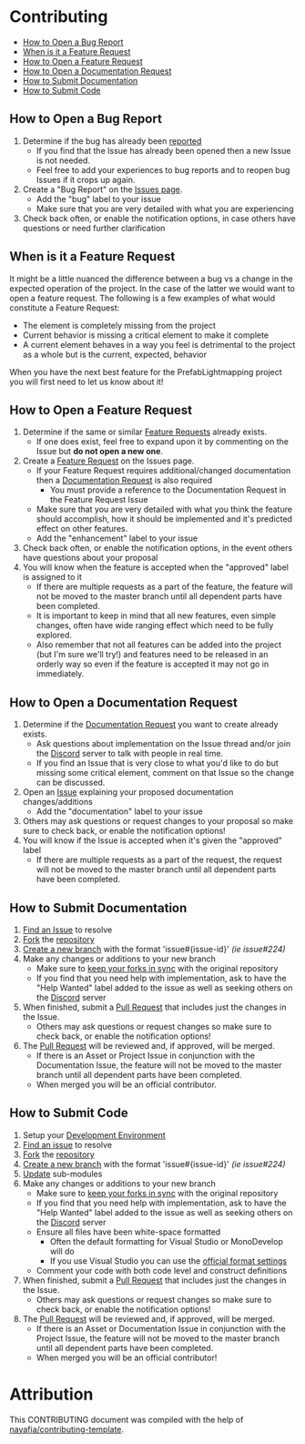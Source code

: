 # Contributing
* [How to Open a Bug Report](#how-to-open-a-bug-report)
* [When is it a Feature Request](#When-is-it-a-feature-request)
* [How to Open a Feature Request](#how-to-open-a-feature-request)
* [How to Open a Documentation Request](#how-to-open-a-documentation-request)
* [How to Submit Documentation](#how-to-submit-documentation)
* [How to Submit Code](#how-to-submit-code)

## How to Open a Bug Report
1. Determine if the bug has already been [reported](https://github.com/Enterlucent/PrefabLightmapping/issues?q=label%3Abug+is%3Aopen+is%3Aall)
    * If you find that the Issue has already been opened then a new Issue is not needed.
    * Feel free to add your experiences to bug reports and to reopen bug Issues if it crops up again.
2. Create a "Bug Report" on the [Issues page](https://github.com/Enterlucent/PrefabLightmapping/issues/new?template=Bug_report.md).
    * Add the "bug" label to your issue
    * Make sure that you are very detailed with what you are experiencing
3. Check back often, or enable the notification options, in case others have questions or need further clarification

## When is it a Feature Request
It might be a little nuanced the difference between a bug vs a change in the expected operation of the project.  In the case of the latter we would want to open a feature request.  The following is a few examples of what would constitute a Feature Request:
* The element is completely missing from the project
* Current behavior is missing a critical element to make it complete
* A current element behaves in a way you feel is detrimental to the project as a whole but is the current, expected, behavior

When you have the next best feature for the PrefabLightmapping project you will first need to let us know about it!

## How to Open a Feature Request
1. Determine if the same or similar [Feature Requests](https://github.com/Enterlucent/PrefabLightmapping/issues?q=label%3Aenhancement+is%3Aopen+-label%3Adocumentation) already exists.
    * If one does exist, feel free to expand upon it by commenting on the Issue but **do not open a new one**.
2. Create a [Feature Request](https://github.com/Enterlucent/PrefabLightmapping/issues/new?template=Feature_request.md) on the Issues page.
    * If your Feature Request requires additional/changed documentation then a [Documentation Request](#how-to-open-a-documentation-request) is also required
        * You must provide a reference to the Documentation Request in the Feature Request Issue
    * Make sure that you are very detailed with what you think the feature should accomplish, how it should be implemented and it's predicted effect on other features.
    * Add the "enhancement" label to your issue
3. Check back often, or enable the notification options, in the event others have questions about your proposal
4. You will know when the feature is accepted when the "approved" label is assigned to it
    * If there are multiple requests as a part of the feature, the feature will not be moved to the master branch until all dependent parts have been completed.
    * It is important to keep in mind that all new features, even simple changes, often have wide ranging effect which need to be fully explored.
    * Also remember that not all features can be added into the project (but I'm sure we'll try!) and features need to be released in an orderly way so even if the feature is accepted it may not go in immediately.

## How to Open a Documentation Request
1. Determine if the [Documentation Request](https://github.com/Enterlucent/PrefabLightmapping/issues?q=label%3Aenhancement,documentation+is%3Aopen) you want to create already exists.
    * Ask questions about implementation on the Issue thread and/or join the [Discord](https://discord.com/invite/mWDHDqkzeR) server to talk with people in real time.
    * If you find an Issue that is very close to what you'd like to do but missing some critical element, comment on that Issue so the change can be discussed.
2. Open an [Issue](https://github.com/Enterlucent/PrefabLightmapping/issues/new?template=Feature_request.md) explaining your proposed documentation changes/additions
    * Add the "documentation" label to your issue
3. Others may ask questions or request changes to your proposal so make sure to check back, or enable the notification options!
4. You will know if the Issue is accepted when it's given the "approved" label
    * If there are multiple requests as a part of the request, the request will not be moved to the master branch until all dependent parts have been completed.

## How to Submit Documentation
1. [Find an Issue](#how-to-find-documentation-tasks) to resolve
2. [Fork](https://help.github.com/articles/fork-a-repo/) the [repository](https://github.com/Enterlucent/PrefabLightmapping/)
3. [Create a new branch](https://help.github.com/articles/creating-and-deleting-branches-within-your-repository/) with the format 'issue#{issue-id}' _(ie issue#224)_
4. Make any changes or additions to your new branch
    * Make sure to [keep your forks in sync](https://help.github.com/articles/syncing-a-fork/) with the original repository
    * If you find that you need help with implementation, ask to have the "Help Wanted" label added to the issue as well as seeking others on the [Discord](https://discord.com/invite/mWDHDqkzeR) server
5. When finished, submit a [Pull Request](https://help.github.com/articles/about-pull-requests/) that includes just the changes in the Issue.
    * Others may ask questions or request changes so make sure to check back, or enable the notification options!
6. The [Pull Request](https://help.github.com/articles/about-pull-requests/) will be reviewed and, if approved, will be merged.
    * If there is an Asset or Project Issue in conjunction with the Documentation Issue, the feature will not be moved to the master branch until all dependent parts have been completed.
    * When merged you will be an official contributor.

## How to Submit Code
1. Setup your [Development Environment](/docs//Dev.Env.Win10.md)
2. [Find an issue](#how-to-find-programing-tasks) to resolve
3. [Fork](https://help.github.com/articles/fork-a-repo/) the [repository](https://github.com/Enterlucent/PrefabLightmapping/)
4. [Create a new branch](https://help.github.com/articles/creating-and-deleting-branches-within-your-repository/) with the format 'issue#{issue-id}' _(ie issue#224)_
5. [Update](https://gist.github.com/gitaarik/8735255#keeping-your-submodules-up-to-date) sub-modules
6. Make any changes or additions to your new branch
    * Make sure to [keep your forks in sync](https://help.github.com/articles/syncing-a-fork/) with the original repository
    * If you find that you need help with implementation, ask to have the "Help Wanted" label added to the issue as well as seeking others on the [Discord](https://discord.com/invite/mWDHDqkzeR) server
    * Ensure all files have been white-space formatted
        * Often the default formatting for Visual Studio or MonoDevelop will do
        * If you use Visual Studio you can use the [official format settings](/docs/assets/files/CONTRIBUTING/.editorconfig)
    * Comment your code with both code level and construct definitions
7. When finished, submit a [Pull Request](https://help.github.com/articles/about-pull-requests/) that includes just the changes in the Issue.
    * Others may ask questions or request changes so make sure to check back, or enable the notification options!
8. The [Pull Request](https://help.github.com/articles/about-pull-requests/) will be reviewed and, if approved, will be merged.
    * If there is an Asset or Documentation Issue in conjunction with the Project Issue, the feature will not be moved to the master branch until all dependent parts have been completed.
    * When merged you will be an official contributor!

# Attribution
This CONTRIBUTING document was compiled with the help of [nayafia/contributing-template](https://github.com/nayafia/contributing-template/blob/master/CONTRIBUTING-template.md).
